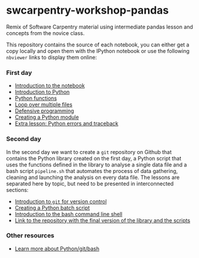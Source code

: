 swcarpentry-workshop-pandas
===========================

Remix of Software Carpentry material using intermediate pandas lesson and concepts from the novice class.

This repository contains the source of each notebook, you can either get a copy locally and open them with the IPython notebook or use the following `nbviewer` links to display them online:

### First day 

* [Introduction to the notebook](http://nbviewer.ipython.org/github/zonca/swcarpentry-workshop-pandas/blob/master/00-intro-notebook.ipynb)
* [Introduction to Python](http://nbviewer.ipython.org/github/zonca/swcarpentry-workshop-pandas/blob/master/01-intro-python.ipynb)
* [Python functions](http://nbviewer.ipython.org/github/zonca/swcarpentry-workshop-pandas/blob/master/02-modularization-documentation.ipynb)
* [Loop over multiple files](http://nbviewer.ipython.org/github/zonca/swcarpentry-workshop-pandas/blob/master/03-loop.ipynb)
* [Defensive programming](http://nbviewer.ipython.org/github/zonca/swcarpentry-workshop-pandas/blob/master/04-defensive.ipynb)
* [Creating a Python module](http://nbviewer.ipython.org/github/zonca/swcarpentry-workshop-pandas/blob/master/05-module.ipynb)
* [Extra lesson: Python errors and traceback](http://nbviewer.ipython.org/github/zonca/swcarpentry-workshop-pandas/blob/master/extra1-errors.ipynb)

### Second day 

In the second day we want to create a `git` repository on Github that contains the Python library created on
the first day, a Python script that uses the functions defined in the library to analyse a single data file
and a bash script `pipeline.sh` that automates the process of data gathering, cleaning and launching the analysis
on every data file. The lessons are separated here by topic, but need to be presented in interconnected sections:

* [Introduction to `git` for version control](https://github.com/zonca/swcarpentry-workshop-pandas/blob/master/06-git.md)
* [Creating a Python batch script](https://github.com/zonca/swcarpentry-workshop-pandas/blob/master/07-python-script.md)
* [Introduction to the bash command line shell](https://github.com/zonca/swcarpentry-workshop-pandas/blob/master/08-bash-scripting.md)
* [Link to the repository with the final version of the library and the scripts](https://github.com/zonca/software-carpentry-workshop/)

### Other resources

* [Learn more about Python/git/bash](https://github.com/zonca/swcarpentry-workshop-pandas/blob/master/cheatsheet-ucsd.md)
